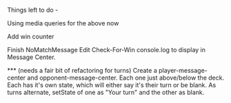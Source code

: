 Things left to do -

Using media queries for the above now

Add win counter

Finish NoMatchMessage
Edit Check-For-Win console.log to display in Message Center.

*** (needs a fair bit of refactoring for turns)
Create a player-message-center and opponent-message-center. Each one just above/below the deck. Each has it's own state, which will either say it's their turn or be blank. As turns alternate, setState of one as "Your turn" and the other as blank.